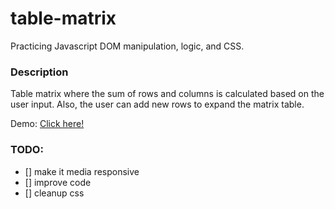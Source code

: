 # table-matrix

Practicing Javascript DOM manipulation, logic, and CSS.

### Description

Table matrix where the sum of rows and columns is calculated based on the user input. 
Also, the user can add new rows to expand the matrix table.

Demo: [Click here!](https://htmlpreview.github.io/?https://github.com/spinsauce/table-matrix/blob/master/index.html)

### TODO: 
- [] make it media responsive
- [] improve code
- [] cleanup css
